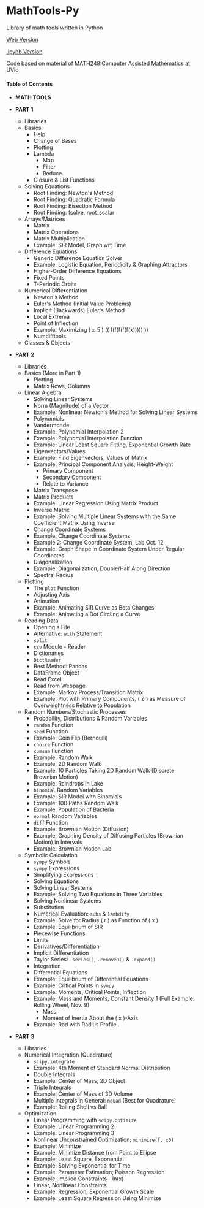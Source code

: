 # MathTools-Py

Library of math tools written in Python

[Web Version](https://nameatblog.netlify.app/math/mathtools/)

[.ipynb Version](https://github.com/n4m3name/MathTools-Py/blob/main/MATHTOOLS.ipynb)

Code based on material of MATH248:Computer Assisted Mathematics at UVic

#### Table of Contents

- **MATH TOOLS**
- **PART 1**
  - Libraries
  - Basics
    - Help
    - Change of Bases
    - Plotting
    - Lambda
      - Map
      - Filter
      - Reduce
    - Closure & List Functions
  - Solving Equations
    - Root Finding: Newton's Method
    - Root Finding: Quadratic Formula
    - Root Finding: Bisection Method
    - Root Finding: fsolve, root_scalar
  - Arrays/Matrices
    - Matrix
    - Matrix Operations
    - Matrix Multiplication
    - Example: SIR Model, Graph wrt Time
  - Difference Equations
    - Generic Difference Equation Solver
    - Example: Logistic Equation, Periodicity & Graphing Attractors
    - Higher-Order Difference Equations
    - Fixed Points
    - T-Periodic Orbits
  - Numerical Differentiation
    - Newton's Method
    - Euler's Method (Initial Value Problems)
    - Implicit (Backwards) Euler's Method
    - Local Extrema
    - Point of Inflection
    - Example: Maximizing \( x_5 \) (\( f(f(f(f(f(x))))) \))
    - Numdifftools
  - Classes & Objects

- **PART 2**
  - Libraries
  - Basics (More in Part 1)
    - Plotting
    - Matrix Rows, Columns
  - Linear Algebra
    - Solving Linear Systems
    - Norm (Magnitude) of a Vector
    - Example: Nonlinear Newton's Method for Solving Linear Systems
    - Polynomials
    - Vandermonde
    - Example: Polynomial Interpolation 2
    - Example: Polynomial Interpolation Function
    - Example: Linear Least Square Fitting, Exponential Growth Rate
    - Eigenvectors/Values
    - Example: Find Eigenvectors, Values of Matrix
    - Example: Principal Component Analysis, Height-Weight
      - Primary Component
      - Secondary Component
      - Relate to Variance
    - Matrix Transpose
    - Matrix Products
    - Example: Linear Regression Using Matrix Product
    - Inverse Matrix
    - Example: Solving Multiple Linear Systems with the Same Coefficient Matrix Using Inverse
    - Change Coordinate Systems
    - Example: Change Coordinate Systems
    - Example 2: Change Coordinate System, Lab Oct. 12
    - Example: Graph Shape in Coordinate System Under Regular Coordinates
    - Diagonalization
    - Example: Diagonalization, Double/Half Along Direction
    - Spectral Radius
  - Plotting
    - The `plot` Function
    - Adjusting Axis
    - Animation
    - Example: Animating SIR Curve as Beta Changes
    - Example: Animating a Dot Circling a Curve
  - Reading Data
    - Opening a File
    - Alternative: `with` Statement
    - `split`
    - `csv` Module - Reader
    - Dictionaries
    - `DictReader`
    - Best Method: Pandas
    - DataFrame Object
    - Read Excel
    - Read from Webpage
    - Example: Markov Process/Transition Matrix
    - Example: Plot with Primary Components, \( Z \) as Measure of Overweightness Relative to Population
  - Random Numbers/Stochastic Processes
    - Probability, Distributions & Random Variables
    - `random` Function
    - `seed` Function
    - Example: Coin Flip (Bernoulli)
    - `choice` Function
    - `cumsum` Function
    - Example: Random Walk
    - Example: 2D Random Walk
    - Example: 10 Particles Taking 2D Random Walk (Discrete Brownian Motion)
    - Example: Raindrops in Lake
    - `binomial` Random Variables
    - Example: SIR Model with Binomials
    - Example: 100 Paths Random Walk
    - Example: Population of Bacteria
    - `normal` Random Variables
    - `diff` Function
    - Example: Brownian Motion (Diffusion)
    - Example: Graphing Density of Diffusing Particles (Brownian Motion) in Intervals
    - Example: Brownian Motion Lab
  - Symbolic Calculation
    - `sympy` Symbols
    - `sympy` Expressions
    - Simplifying Expressions
    - Solving Equations
    - Solving Linear Systems
    - Example: Solving Two Equations in Three Variables
    - Solving Nonlinear Systems
    - Substitution
    - Numerical Evaluation: `subs` & `lambdify`
    - Example: Solve for Radius \( r \) as Function of \( x \)
    - Example: Equilibrium of SIR
    - Piecewise Functions
    - Limits
    - Derivatives/Differentiation
    - Implicit Differentiation
    - Taylor Series: `.series()`, `.removeO()` & `.expand()`
    - Integration
    - Differential Equations
    - Example: Equilibrium of Differential Equations
    - Example: Critical Points in `sympy`
    - Example: Moments, Critical Points, Inflection
    - Example: Mass and Moments, Constant Density 1 (Full Example: Rolling Wheel, Nov. 9)
      - Mass
      - Moment of Inertia About the \( x \)-Axis
    - Example: Rod with Radius Profile...

- **PART 3**
  - Libraries
  - Numerical Integration (Quadrature)
    - `scipy.integrate`
    - Example: 4th Moment of Standard Normal Distribution
    - Double Integrals
    - Example: Center of Mass, 2D Object
    - Triple Integrals
    - Example: Center of Mass of 3D Volume
    - Multiple Integrals in General: `nquad` (Best for Quadrature)
    - Example: Rolling Shell vs Ball
  - Optimization
    - Linear Programming with `scipy.optimize`
    - Example: Linear Programming 2
    - Example: Linear Programming 3
    - Nonlinear Unconstrained Optimization; `minimize(f, x0)`
    - Example: Minimize
    - Example: Minimize Distance from Point to Ellipse
    - Example: Least Square, Exponential
    - Example: Solving Exponential for Time
    - Example: Parameter Estimation; Poisson Regression
    - Example: Implied Constraints - ln(x)
    - Linear, Nonlinear Constraints
    - Example: Regression, Exponential Growth Scale
    - Example: Least Square Regression Using Minimize
